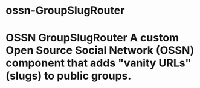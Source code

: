 # ossn-GroupSlugRouter
# OSSN GroupSlugRouter  A custom Open Source Social Network (OSSN) component that adds "vanity URLs" (slugs) to public groups.
